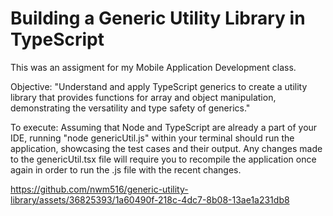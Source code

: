 # Building a Generic Utility Library in TypeScript
This was an assigment for my Mobile Application Development class. 

Objective: "Understand and apply TypeScript generics to create a utility library that provides functions for array and object manipulation, demonstrating the versatility and type safety of generics."

To execute: Assuming that Node and TypeScript are already a part of your IDE, running "node genericUtil.js" within your terminal should run the application, showcasing the test cases and their output.
Any changes made to the genericUtil.tsx file will require you to recompile the application once again in order to run the .js file with the recent changes.

https://github.com/nwm516/generic-utility-library/assets/36825393/1a60490f-218c-4dc7-8b08-13ae1a231db8

